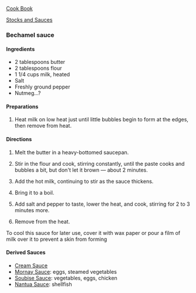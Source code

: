 [Cook Book](https://github.com/vmsmith/CookBook/blob/master/README.md)  

[Stocks and Sauces](https://github.com/vmsmith/CookBook/blob/master/sauces.md)

### Bechamel sauce  

#### Ingredients  

* 2 tablespoons butter
* 2 tablespoons flour
* 1 1/4 cups milk, heated
* Salt
* Freshly ground pepper  
* Nutmeg...?  

#### Preparations  

1. Heat milk on low heat just until little bubbles begin to form at the edges, then remove from heat.

#### Directions  

1. Melt the butter in a heavy-bottomed saucepan.  

2. Stir in the flour and cook, stirring constantly, until the paste cooks and bubbles a bit, but don't let it brown — about 2 minutes.  

3. Add the hot milk, continuing to stir as the sauce thickens.  

4. Bring it to a boil.  

5. Add salt and pepper to taste, lower the heat, and cook, stirring for 2 to 3 minutes more.  

6. Remove from the heat.  

To cool this sauce for later use, cover it with wax paper or pour a film of milk over it to prevent a skin from forming  

#### Derived Sauces  

* [Cream Sauce](https://www.thespruceeats.com/cream-sauce-recipe-996214)  
* [Mornay Sauce](https://www.thespruceeats.com/classic-mornay-sauce-recipe-996215): eggs, steamed vegetables    
* [Soubise Sauce](https://www.thespruceeats.com/soubise-sauce-recipe-996219): vegetables, eggs, chicken    
* [Nantua Sauce](https://www.thespruceeats.com/nantua-sauce-recipe-996217): shellfish      
